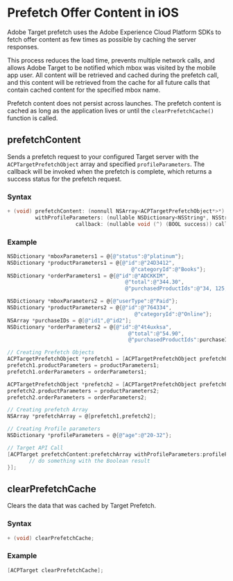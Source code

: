 # Prefetch Offer Content in iOS

Adobe Target prefetch uses the Adobe Experience Cloud Platform SDKs to fetch offer content as few times as possible by caching the server responses.

This process reduces the load time, prevents multiple network calls, and allows Adobe Target to be notified which mbox was visited by the mobile app user. All content will be retrieved and cached during the prefetch call, and this content will be retrieved from the cache for all future calls that contain cached content for the specified mbox name.

Prefetch content does not persist across launches. The prefetch content is cached as long as the application lives or until the `clearPrefetchCache()` function is called.

## prefetchContent

Sends a prefetch request to your configured Target server with the `ACPTargetPrefetchObject` array and specified `profileParameters`. The callback will be invoked when the prefetch is complete, which returns a success status for the prefetch request.

### Syntax

```objectivec
+ (void) prefetchContent: (nonnull NSArray<ACPTargetPrefetchObject*>*) targetPrefetchObjectArray
         withProfileParameters: (nullable NSDictionary<NSString*, NSString*>*) profileParameters
                      callback: (nullable void (^) (BOOL success)) callback;
```

### Example

```objectivec
NSDictionary *mboxParameters1 = @{@"status":@"platinum"};
NSDictionary *productParameters1 = @{@"id":@"24D3412",
                                        @"categoryId":@"Books"};
NSDictionary *orderParameters1 = @{@"id":@"ADCKKIM",
                                      @"total":@"344.30",
                                      @"purchasedProductIds":@"34, 125, 99"};

NSDictionary *mboxParameters2 = @{@"userType":@"Paid"};
NSDictionary *productParameters2 = @{@"id":@"764334",
                                         @"categoryId":@"Online"};
NSArray *purchaseIDs = @[@"id1",@"id2"];
NSDictionary *orderParameters2 = @{@"id":@"4t4uxksa",
                                       @"total":@"54.90",
                                       @"purchasedProductIds":purchaseIDs};

// Creating Prefetch Objects
ACPTargetPrefetchObject *prefetch1 = [ACPTargetPrefetchObject prefetchObjectWithName:@"logo" mboxParameters:mboxParameters1];
prefetch1.productParameters = productParameters1;
prefetch1.orderParameters = orderParameters1;

ACPTargetPrefetchObject *prefetch2 = [ACPTargetPrefetchObject prefetchObjectWithName:@"buttonColor" mboxParameters:mboxParameters2];
prefetch2.productParameters = productParameters2;
prefetch2.orderParameters = orderParameters2;

// Creating prefetch Array
NSArray *prefetchArray = @[prefetch1,prefetch2];

// Creating Profile parameters
NSDictionary *profileParameters = @{@"age":@"20-32"};

// Target API Call
[ACPTarget prefetchContent:prefetchArray withProfileParameters:profileParameters callback:^(BOOL isSuccess){
       // do something with the Boolean result
}];
```

## clearPrefetchCache

Clears the data that was cached by Target Prefetch.

### Syntax

```objectivec
+ (void) clearPrefetchCache;
```

### Example

```objectivec
[ACPTarget clearPrefetchCache];
```

